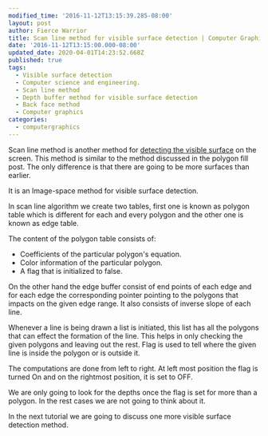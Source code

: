```yaml
---
modified_time: '2016-11-12T13:15:39.285-08:00'
layout: post
author: Fierce Warrior
title: Scan line method for visible surface detection | Computer Graphics
date: '2016-11-12T13:15:00.000-08:00'
updated_date: 2020-04-01T14:23:52.668Z
published: true
tags:
  - Visible surface detection
  - Computer science and engineering.
  - Scan line method
  - Depth buffer method for visible surface detection
  - Back face method
  - Computer graphics
categories:
  - computergraphics
---
```

Scan line method is another method for [detecting the visible surface](https://ranvir.xyz/blog/visble-surface-detection-computer/) on the screen. This method is similar to the method discussed in the polygon fill post. The only difference is that there are going to be more surfaces than earlier.

It is an Image-space method for visible surface detection.

In scan line algorithm we create two tables, first one is known as polygon table which is different for each and every polygon and the other one is known as edge table.

The content of the polygon table consists of:

*   Coefficients of the particular polygon's equation.
*   Color information of the particular polygon.
*   A flag that is initialized to false. 

On the other hand the edge buffer consist of end points of each edge and for each edge the corresponding pointer pointing to the polygons that impacts on the given edge range. It also consists of inverse slope of each line.

Whenever a line is being drawn a list is initiated, this list has all the polygons that can effect the formation of the line. This helps in only checking the given polygons and leaving out the rest. Flag is used to tell where the given line is inside the polygon or is outside it.

The computations are done from left to right. At left most position the flag is turned On and on the rightmost position, it is set to OFF.

We are only going to look for the depths once the flag is set for more than a polygon. In the rest cases we are not going to think about it.

In the next tutorial we are going to discuss one more visible surface detection method.
